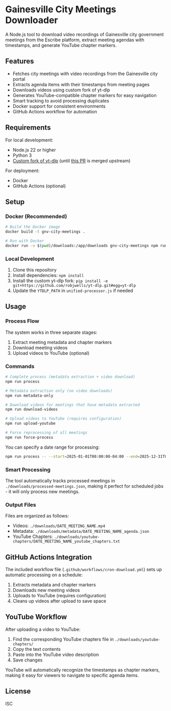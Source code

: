 # Gainesville City Meetings Downloader

A Node.js tool to download video recordings of Gainesville city government meetings from the Escribe platform, extract meeting agendas with timestamps, and generate YouTube chapter markers.

## Features

- Fetches city meetings with video recordings from the Gainesville city portal
- Extracts agenda items with their timestamps from meeting pages
- Downloads videos using custom fork of yt-dlp
- Generates YouTube-compatible chapter markers for easy navigation
- Smart tracking to avoid processing duplicates
- Docker support for consistent environments
- GitHub Actions workflow for automation

## Requirements

For local development:
- Node.js 22 or higher
- Python 3
- [Custom fork of yt-dlp](https://github.com/robjwells/yt-dlp) (until [this PR](https://github.com/yt-dlp/yt-dlp/pull/11607) is merged upstream)

For deployment:
- Docker
- GitHub Actions (optional)

## Setup

### Docker (Recommended)

```bash
# Build the Docker image
docker build -t gnv-city-meetings .

# Run with Docker
docker run -v $(pwd)/downloads:/app/downloads gnv-city-meetings npm run process
```

### Local Development

1. Clone this repository
2. Install dependencies: `npm install`
3. Install the custom yt-dlp fork: `pip install -e git+https://github.com/robjwells/yt-dlp.git#egg=yt-dlp`
4. Update the `YTDLP_PATH` in `unified-processor.js` if needed

## Usage

### Process Flow

The system works in three separate stages:
1. Extract meeting metadata and chapter markers
2. Download meeting videos
3. Upload videos to YouTube (optional)

### Commands

```bash
# Complete process (metadata extraction + video download)
npm run process

# Metadata extraction only (no video downloads)
npm run metadata-only

# Download videos for meetings that have metadata extracted
npm run download-videos

# Upload videos to YouTube (requires configuration)
npm run upload-youtube

# Force reprocessing of all meetings
npm run force-process
```

You can specify a date range for processing:

```bash
npm run process -- --start=2025-01-01T00:00:00-04:00 --end=2025-12-31T00:00:00-04:00
```

### Smart Processing

The tool automatically tracks processed meetings in `./downloads/processed-meetings.json`, making it perfect for scheduled jobs - it will only process new meetings.

### Output Files

Files are organized as follows:
- Videos: `./downloads/DATE_MEETING_NAME.mp4`
- Metadata: `./downloads/metadata/DATE_MEETING_NAME_agenda.json`
- YouTube Chapters: `./downloads/youtube-chapters/DATE_MEETING_NAME_youtube_chapters.txt`

## GitHub Actions Integration

The included workflow file (`.github/workflows/cron-download.yml`) sets up automatic processing on a schedule:

1. Extracts metadata and chapter markers
2. Downloads new meeting videos
3. Uploads to YouTube (requires configuration)
4. Cleans up videos after upload to save space

## YouTube Workflow

After uploading a video to YouTube:
1. Find the corresponding YouTube chapters file in `./downloads/youtube-chapters/`
2. Copy the text contents
3. Paste into the YouTube video description
4. Save changes

YouTube will automatically recognize the timestamps as chapter markers, making it easy for viewers to navigate to specific agenda items.

## License

ISC
